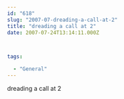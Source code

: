 ```yaml
---
id: "618"
slug: "2007-07-dreading-a-call-at-2"
title: "dreading a call at 2"
date: 2007-07-24T13:14:11.000Z



tags:

  - "General"
---
```

<div class="sqs-html-content">
  <p>dreading a call at 2</p>
</div>
